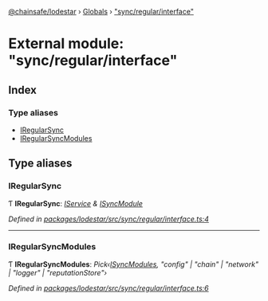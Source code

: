 [@chainsafe/lodestar](../README.md) › [Globals](../globals.md) › ["sync/regular/interface"](_sync_regular_interface_.md)

# External module: "sync/regular/interface"

## Index

### Type aliases

* [IRegularSync](_sync_regular_interface_.md#iregularsync)
* [IRegularSyncModules](_sync_regular_interface_.md#iregularsyncmodules)

## Type aliases

###  IRegularSync

Ƭ **IRegularSync**: *[IService](../interfaces/_node_nodejs_.iservice.md) & [ISyncModule](../interfaces/_sync_interface_.isyncmodule.md)*

*Defined in [packages/lodestar/src/sync/regular/interface.ts:4](https://github.com/ChainSafe/lodestar/blob/f41191172/packages/lodestar/src/sync/regular/interface.ts#L4)*

___

###  IRegularSyncModules

Ƭ **IRegularSyncModules**: *Pick‹[ISyncModules](../interfaces/_sync_interface_.isyncmodules.md), "config" | "chain" | "network" | "logger" | "reputationStore"›*

*Defined in [packages/lodestar/src/sync/regular/interface.ts:6](https://github.com/ChainSafe/lodestar/blob/f41191172/packages/lodestar/src/sync/regular/interface.ts#L6)*
